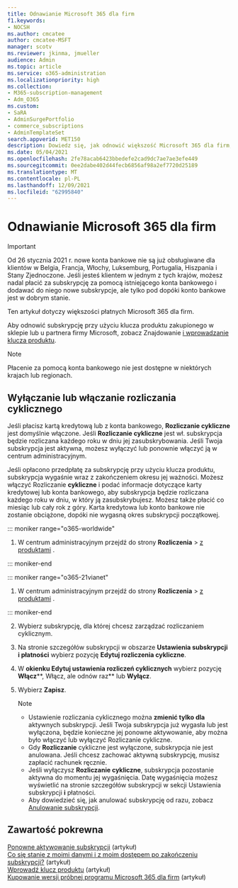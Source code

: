 ```yaml
---
title: Odnawianie Microsoft 365 dla firm
f1.keywords:
- NOCSH
ms.author: cmcatee
author: cmcatee-MSFT
manager: scotv
ms.reviewer: jkinma, jmueller
audience: Admin
ms.topic: article
ms.service: o365-administration
ms.localizationpriority: high
ms.collection:
- M365-subscription-management
- Adm_O365
ms.custom:
- SaRA
- AdminSurgePortfolio
- commerce_subscriptions
- AdminTemplateSet
search.appverid: MET150
description: Dowiedz się, jak odnowić większość Microsoft 365 dla firm, wyłączając lub włączając rozliczanie cykliczne.
ms.date: 05/04/2021
ms.openlocfilehash: 2fe78acab6423bbedefe2cad9dc7ae7ae3efe449
ms.sourcegitcommit: 0ee2dabe402d44fecb6856af98a2ef7720d25189
ms.translationtype: MT
ms.contentlocale: pl-PL
ms.lasthandoff: 12/09/2021
ms.locfileid: "62995840"
---
```

# <a name="renew-microsoft-365-for-business"></a>Odnawianie Microsoft 365 dla firm

> [!IMPORTANT]
> Od 26 stycznia 2021 r. nowe konta bankowe nie są już obsługiwane dla klientów w Belgia, Francja, Włochy, Luksemburg, Portugalia, Hiszpania i Stany Zjednoczone. Jeśli jesteś klientem w jednym z tych krajów, możesz nadal płacić za subskrypcję za pomocą istniejącego konta bankowego i dodawać do niego nowe subskrypcje, ale tylko pod dopóki konto bankowe jest w dobrym stanie.

Ten artykuł dotyczy większości płatnych Microsoft 365 dla firm.
  
Aby odnowić subskrypcję przy użyciu klucza produktu zakupionego w sklepie lub u partnera firmy Microsoft, zobacz Znajdowanie [i wprowadzanie klucza produktu](../enter-your-product-key.md).

> [!NOTE]
> Płacenie za pomocą konta bankowego nie jest dostępne w niektórych krajach lub regionach.
  
## <a name="turn-recurring-billing-off-or-on"></a>Wyłączanie lub włączanie rozliczania cyklicznego

Jeśli płacisz kartą kredytową lub z konta bankowego, **Rozliczanie cykliczne** jest domyślnie włączone. Jeśli **Rozliczanie cykliczne** jest wł. subskrypcja będzie rozliczana każdego roku w dniu jej zasubskrybowania. Jeśli Twoja subskrypcja jest aktywna, możesz wyłączyć lub ponownie włączyć ją w centrum administracyjnym.
  
Jeśli opłacono przedpłatę za subskrypcję przy użyciu klucza produktu, subskrypcja wygaśnie wraz z zakończeniem okresu jej ważności. Możesz włączyć Rozliczanie **cykliczne** i podać informacje dotyczące karty kredytowej lub konta bankowego, aby subskrypcja będzie rozliczana każdego roku w dniu, w który ją zasubskrybujesz. Możesz także płacić co miesiąc lub cały rok z góry. Karta kredytowa lub konto bankowe nie zostanie obciążone, dopóki nie wygasną okres subskrypcji początkowej.

::: moniker range="o365-worldwide"

1. W centrum administracyjnym przejdź do strony **Rozliczenia** \> <a href="https://go.microsoft.com/fwlink/p/?linkid=842054" target="_blank">z produktami</a> .

::: moniker-end

::: moniker range="o365-21vianet"

1. W centrum administracyjnym przejdź do strony **Rozliczenia** \> <a href="https://go.microsoft.com/fwlink/p/?linkid=850626" target="_blank">z produktami</a> .

::: moniker-end

2. Wybierz subskrypcję, dla której chcesz zarządzać rozliczaniem cyklicznym.
3. Na stronie szczegółów subskrypcji w obszarze **Ustawienia subskrypcji i płatności** wybierz pozycję **Edytuj rozliczenia cykliczne**.
4. W **okienku Edytuj ustawienia rozliczeń cyklicznych** wybierz pozycję **Włącz****, Włącz, ale odnów raz** lub **Wyłącz**.
5. Wybierz **Zapisz**.

    > [!NOTE]
    >
    > - Ustawienie rozliczania cyklicznego można **zmienić tylko dla** aktywnych subskrypcji. Jeśli Twoja subskrypcja już wygasła lub jest wyłączona, będzie konieczne jej ponowne [](reactivate-your-subscription.md) aktywowanie, aby można było włączyć  lub wyłączyć Rozliczanie cykliczne.
    > - Gdy **Rozliczanie** cykliczne jest wyłączone, subskrypcja nie jest anulowana. Jeśli chcesz zachować aktywną subskrypcję, musisz zapłacić rachunek ręcznie.
    > - Jeśli wyłączysz **Rozliczanie cykliczne**, subskrypcja pozostanie aktywna do momentu jej wygaśnięcia. Datę wygaśnięcia możesz wyświetlić na stronie szczegółów subskrypcji w sekcji Ustawienia subskrypcji **i** płatności.
    > - Aby dowiedzieć się, jak anulować subskrypcję od razu, zobacz [Anulowanie subskrypcji](cancel-your-subscription.md).

## <a name="related-content"></a>Zawartość pokrewna

[Ponowne aktywowanie subskrypcji](reactivate-your-subscription.md) (artykuł)\
[Co się stanie z moimi danymi i z moim dostępem po zakończeniu subskrypcji?](what-if-my-subscription-expires.md) (artykuł)\
[Wprowadź klucz produktu](../enter-your-product-key.md) (artykuł)\
[Kupowanie wersji próbnej programu Microsoft 365 dla firm](../try-or-buy-microsoft-365.md) (artykuł)
